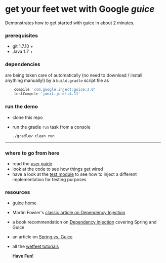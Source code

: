 # get your feet wet with Google *guice*   

Demonstrates how to get started with guice in about 2 minutes.  


### prerequisites

* git 1.7.10 +
* Java 1.7 +

### dependencies

are being taken care of automatically (no need to download / install anything manually!) by a `build.gradle` script file as

```gradle
	compile 'com.google.inject:guice:3.0'
	testCompile 'junit:junit:4.11'
```

### run the demo

* clone this repo
* run the gradle `run` task from a console

    `./gradlew clean run`


___

### where to go from here

* read the [user guide](http://code.google.com/p/google-guice/wiki/Motivation?tm=6)  
* look at the code to see how things get wired
* have a look at the [test module](src/test/java/wetfeet/guice/GuiceTestModule.java) to see how to inject a different implementation for testing purposes


### resources

* [guice home](http://code.google.com/p/google-guice/)
* Martin Fowler's [classic article on Dependency Injection](http://martinfowler.com/articles/injection.html)
* a book recommendation on [Dependency Injection](http://www.amazon.com/Dependency-Injection-Dhanji-R-Prasanna/dp/193398855X/ref=sr_1_1?s=books&ie=UTF8&qid=1390467030&sr=1-1&keywords=guice) covering Spring and Guice
* an article on [Spring vs. Guice](http://www.dzone.com/links/r/comparing_spring_vs_google_guice_by_example.html)
* all the [wetfeet tutorials](http://wetfeet.mike-wendler.de/tutorials.html)

    **Have Fun!**
